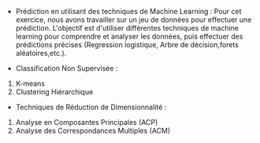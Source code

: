 - Prédiction en utilisant des techniques de Machine Learning :
Pour cet exercice, nous avons travailler sur un jeu de données pour effectuer une prédiction. L'objectif est d'utiliser différentes techniques de machine learning pour comprendre et analyser les données, puis effectuer des prédictions précises (Regression logistique, Arbre de décision,forets aléatoires,etc.).

- Classification Non Supervisée :

1) K-means 
2) Clustering Hiérarchique 

- Techniques de Réduction de Dimensionnalité :

1) Analyse en Composantes Principales (ACP)
2) Analyse des Correspondances Multiples (ACM)
